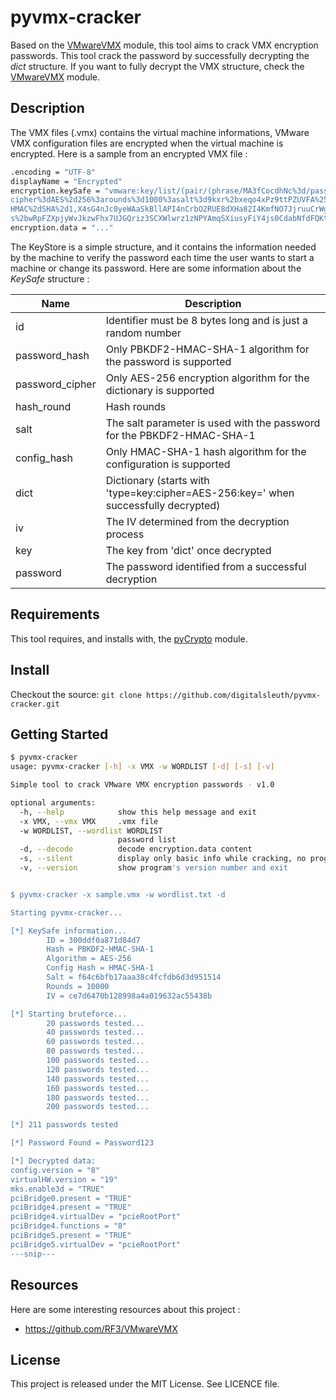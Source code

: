 # pyvmx-cracker

Based on the [VMwareVMX](https://github.com/RF3/VMwareVMX) module, this tool aims to crack VMX encryption passwords. This tool crack the password by successfully decrypting the *dict* structure. If you want to fully decrypt the VMX structure, check the [VMwareVMX](https://github.com/RF3/VMwareVMX) module.

## Description

The VMX files (.vmx) contains the virtual machine informations, VMware VMX configuration files are encrypted when the virtual machine is
encrypted. Here is a sample from an encrypted VMX file :

```bash
.encoding = "UTF-8"
displayName = "Encrypted"
encryption.keySafe = "vmware:key/list/(pair/(phrase/MA3fCocdhNc%3d/pass2key%3dPBKDF2%2dHMAC%2dSHA%2d1%3a
cipher%3dAES%2d256%3arounds%3d1000%3asalt%3d9kxr%2bxeqo4xPz9ttPZUVFA%253d%253d,
HMAC%2dSHA%2d1,X4sG4nJc0yeWAaSkBllAPI4nCrbO2RUE8dXHa82I4KmfNO7JjruuCrWgRRT6EUQHGQP%2bTDjPFSLHZ
s%2bwRpFZXpjyWvJkzwFhx7UJGQriz3SCXWlwrz1zNPYAmqSXiusyFiY4js0CdabNfdFQKtLy79jDuP0%3d))"
encryption.data = "..."
```

The KeyStore is a simple structure, and it contains the information needed by the machine to verify the password each time the user wants to start a machine or change its password. Here are some information about the *KeySafe* structure :

| Name | Description |
| ---- | ----------- | 
| id | Identifier must be 8 bytes long and is just a random number | 
| password_hash | Only PBKDF2-HMAC-SHA-1 algorithm for the password is supported | 
| password_cipher | Only AES-256 encryption algorithm for the dictionary is supported | 
| hash_round | Hash rounds | 
| salt | The salt parameter is used with the password for the PBKDF2-HMAC-SHA-1 | 
| config_hash | Only HMAC-SHA-1 hash algorithm for the configuration is supported | 
| dict | Dictionary (starts with 'type=key:cipher=AES-256:key=' when successfully decrypted) | 
| iv | The IV determined from the decryption process |
| key  | The key from 'dict' once decrypted |
| password | The password identified from a successful decryption |

## Requirements

This tool requires, and installs with, the [pyCrypto](https://www.dlitz.net/software/pycrypto/) module.


## Install

Checkout the source: `git clone https://github.com/digitalsleuth/pyvmx-cracker.git`

## Getting Started

```bash
$ pyvmx-cracker
usage: pyvmx-cracker [-h] -x VMX -w WORDLIST [-d] [-s] [-v]

Simple tool to crack VMware VMX encryption passwords - v1.0

optional arguments:
  -h, --help            show this help message and exit
  -x VMX, --vmx VMX     .vmx file
  -w WORDLIST, --wordlist WORDLIST
                        password list
  -d, --decode          decode encryption.data content
  -s, --silent          display only basic info while cracking, no progress count
  -v, --version         show program's version number and exit


$ pyvmx-cracker -x sample.vmx -w wordlist.txt -d

Starting pyvmx-cracker...

[*] KeySafe information...
        ID = 300ddf0a871d84d7
        Hash = PBKDF2-HMAC-SHA-1
        Algorithm = AES-256
        Config Hash = HMAC-SHA-1
        Salt = f64c6bfb17aaa38c4fcfdb6d3d951514
        Rounds = 10000
        IV = ce7d6470b128998a4a019632ac55438b

[*] Starting bruteforce...
        20 passwords tested...
        40 passwords tested...
        60 passwords tested...
        80 passwords tested...
        100 passwords tested...
        120 passwords tested...
        140 passwords tested...
        160 passwords tested...
        180 passwords tested...
        200 passwords tested...

[*] 211 passwords tested

[*] Password Found = Password123

[*] Decrypted data:
config.version = "8"
virtualHW.version = "19"
mks.enable3d = "TRUE"
pciBridge0.present = "TRUE"
pciBridge4.present = "TRUE"
pciBridge4.virtualDev = "pcieRootPort"
pciBridge4.functions = "8"
pciBridge5.present = "TRUE"
pciBridge5.virtualDev = "pcieRootPort"
---snip---
```

## Resources

Here are some interesting resources about this project :

- https://github.com/RF3/VMwareVMX

## License

This project is released under the MIT License. See LICENCE file.
